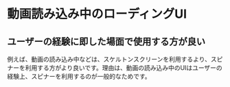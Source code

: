 # 動画読み込み中のローディングUI

## ユーザーの経験に即した場面で使用する方が良い

例えば、動画の読み込み中などは、スケルトンスクリーンを利用するより、スピナーを利用する方がより良いです。理由は、動画の読み込み中のUIはユーザーの経験上、スピナーを利用するのが一般的なためです。